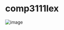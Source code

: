 # comp3111lex

![image](https://github.com/UmbralRevenant/comp3111lex/assets/68273777/16da365a-d8fd-4fc6-b34e-ebc82b645278)



